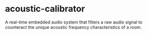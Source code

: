 # acoustic-calibrator
A real-time embedded audio system that filters a raw audio signal to counteract the unique acoustic frequency characteristics of a room.
